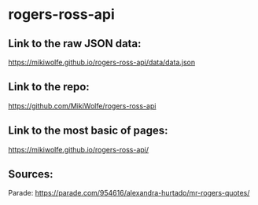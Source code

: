 # rogers-ross-api

## Link to the raw JSON data:

https://mikiwolfe.github.io/rogers-ross-api/data/data.json

## Link to the repo:
https://github.com/MikiWolfe/rogers-ross-api

## Link to the most basic of pages: 
https://mikiwolfe.github.io/rogers-ross-api/

## Sources: 

Parade: https://parade.com/954616/alexandra-hurtado/mr-rogers-quotes/







